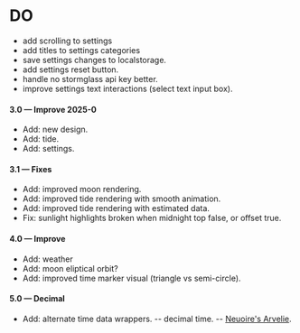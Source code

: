 # DO

- add scrolling to settings
- add titles to settings categories
- save settings changes to localstorage.
- add settings reset button.
- handle no stormglass api key better.
- improve settings text interactions (select text input box).

#### 3.0 &mdash; Improve 2025-0

- Add: new design.
- Add: tide.
- Add: settings.

#### 3.1 &mdash; Fixes

- Add: improved moon rendering.
- Add: improved tide rendering with smooth animation.
- Add: improved tide rendering with estimated data.
- Fix: sunlight highlights broken when midnight top false, or offset true.

#### 4.0 &mdash; Improve

- Add: weather
- Add: moon eliptical orbit?
- Add: improved time marker visual (triangle vs semi-circle).

#### 5.0 &mdash; Decimal

- Add: alternate time data wrappers.
-- decimal time.
-- [Neuoire's Arvelie](https://wiki.xxiivv.com/site/time.html).